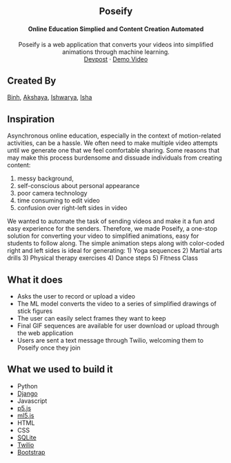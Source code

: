 <h2 align="center">Poseify</h3>
<h4 align="center">Online Education Simplied and Content Creation Automated</h2>
 
  <p align="center">
    Poseify is a web application that converts your videos into simplified animations through machine learning.
    <br />
    <a href="https://devpost.com/software/poseify">Devpost</a>
    ·
    <a href="https://youtu.be/MQUOmyouPCI">Demo Video</a>
  </p>
</p>

## Created By

[Binh](https://github.com/thabinhl21), [Akshaya](https://github.com/kshayand), [Ishwarya](https://github.com/iSundhararajan), [Isha](https://github.com/IshaKg2512)

## Inspiration
Asynchronous online education, especially in the context of motion-related activities, can be a hassle. We often need to make multiple video attempts until we generate one that we feel comfortable sharing. Some reasons that may make this process burdensome and dissuade individuals from creating content:

1. messy background,
2. self-conscious about personal appearance
3. poor camera technology
4. time consuming to edit video
5. confusion over right-left sides in video

We wanted to automate the task of sending videos and make it a fun and easy experience for the senders. Therefore, we made Poseify, a one-stop solution for converting your video to simplified animations, easy for students to follow along. The simple animation steps along with color-coded right and left sides is ideal for generating: 1) Yoga sequences 2) Martial arts drills 3) Physical therapy exercises 4) Dance steps 5) Fitness Class

## What it does
- Asks the user to record or upload a video
- The ML model converts the video to a series of simplified drawings of stick figures
- The user can easily select frames they want to keep
- Final GIF sequences are available for user download or upload through the web application
- Users are sent a text message through Twilio, welcoming them to Poseify once they join

## What we used to build it
* Python
* [Django](https://www.djangoproject.com/)
* Javascript
* [p5.js](https://p5js.org/)
* [ml5.js](https://ml5js.org/)
* HTML
* CSS
* [SQLite](https://www.sqlite.org/index.html)
* [Twilio](https://www.twilio.com/)
* [Bootstrap](https://getbootstrap.com/)
